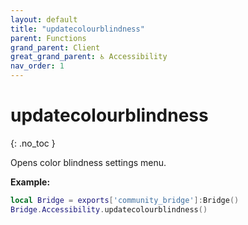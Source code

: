 ```yaml
---
layout: default
title: "updatecolourblindness"
parent: Functions
grand_parent: Client
great_grand_parent: ♿ Accessibility
nav_order: 1
---
```


# updatecolourblindness
{: .no_toc }

Opens color blindness settings menu.

**Example:**
```lua
local Bridge = exports['community_bridge']:Bridge()
Bridge.Accessibility.updatecolourblindness()
```